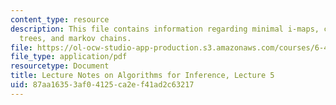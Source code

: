 ```yaml
---
content_type: resource
description: This file contains information regarding minimal i-maps, chordal graphs,
  trees, and markov chains.
file: https://ol-ocw-studio-app-production.s3.amazonaws.com/courses/6-438-algorithms-for-inference-fall-2014/87aa16353af04125ca2ef41ad2c63217_MIT6_438F14_Lec5.pdf
file_type: application/pdf
resourcetype: Document
title: Lecture Notes on Algorithms for Inference, Lecture 5
uid: 87aa1635-3af0-4125-ca2e-f41ad2c63217
---
```


